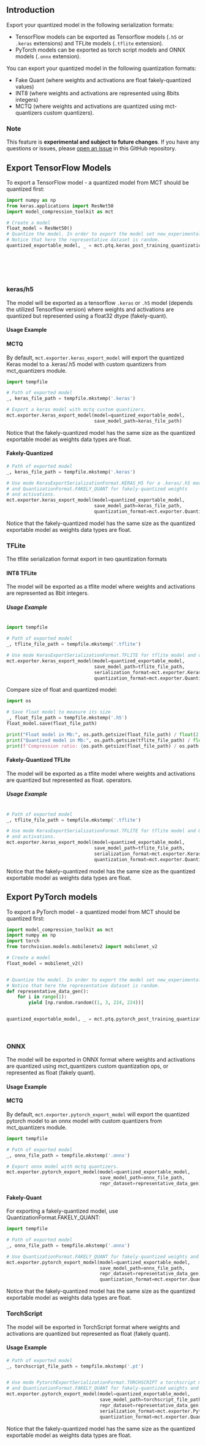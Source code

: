 ## Introduction

Export your quantized model in the following serialization formats:

* TensorFlow models can be exported as Tensorflow models (`.h5` or `.keras` extensions) and TFLite models (`.tflite` extension).
* PyTorch models can be exported as torch script models and ONNX models (`.onnx` extension).

You can export your quantized model in the following quantization formats:
* Fake Quant (where weights and activations are float fakely-quantized values)
* INT8 (where weights and activations are represented using 8bits integers)
* MCTQ (where weights and activations are quantized using mct-quantizers custom quantizers).


### Note

This feature is **experimental and subject to future changes**. If you have any questions or issues,
please [open an issue](https://github.com/sony/model_optimization/issues/new/choose) in this GitHub repository.

## Export TensorFlow Models

To export a TensorFlow model - a quantized model from MCT should be quantized first:

```python
import numpy as np
from keras.applications import ResNet50
import model_compression_toolkit as mct

# Create a model
float_model = ResNet50()
# Quantize the model. In order to export the model set new_experimental_exporter to True.
# Notice that here the representative dataset is random.
quantized_exportable_model, _ = mct.ptq.keras_post_training_quantization_experimental(float_model,
                                                                                      representative_data_gen=lambda: [
                                                                                          np.random.random(
                                                                                              (1, 224, 224, 3))],
                                                                                      new_experimental_exporter=True)



```


### keras/h5

The model will be exported as a tensorflow `.keras` or `.h5` model (depends the utilized Tensorflow version)
where weights and activations are quantized but represented using a float32 dtype (fakely-quant).

#### Usage Example

#### MCTQ

By default, `mct.exporter.keras_export_model` will export the quantized Keras model to a .keras/.h5 model with custom quantizers from mct_quantizers module.

```python
import tempfile

# Path of exported model
_, keras_file_path = tempfile.mkstemp('.keras')

# Export a keras model with mctq custom quantizers.
mct.exporter.keras_export_model(model=quantized_exportable_model, 
                                save_model_path=keras_file_path)
```

Notice that the fakely-quantized model has the same size as the quantized exportable model as weights data types are
float.

#### Fakely-Quantized

```python
# Path of exported model
_, keras_file_path = tempfile.mkstemp('.keras')

# Use mode KerasExportSerializationFormat.KERAS_H5 for a .keras/.h5 model 
# and QuantizationFormat.FAKELY_QUANT for fakely-quantized weights 
# and activations.
mct.exporter.keras_export_model(model=quantized_exportable_model, 
                                save_model_path=keras_file_path,
                                quantization_format=mct.exporter.QuantizationFormat.FAKELY_QUANT)
```

Notice that the fakely-quantized model has the same size as the quantized exportable model as weights data types are
float.


### TFLite
The tflite serialization format export in two qauntization formats 

#### INT8 TFLite

The model will be exported as a tflite model where weights and activations are represented as 8bit integers.

##### Usage Example

```python

import tempfile

# Path of exported model
_, tflite_file_path = tempfile.mkstemp('.tflite')

# Use mode KerasExportSerializationFormat.TFLITE for tflite model and quantization_format.INT8.
mct.exporter.keras_export_model(model=quantized_exportable_model,
                                save_model_path=tflite_file_path,
                                serialization_format=mct.exporter.KerasExportSerializationFormat.TFLITE,
                                quantization_format=mct.exporter.QuantizationFormat.INT8)

```

Compare size of float and quantized model:

```python
import os

# Save float model to measure its size
_, float_file_path = tempfile.mkstemp('.h5')
float_model.save(float_file_path)

print("Float model in Mb:", os.path.getsize(float_file_path) / float(2 ** 20))
print("Quantized model in Mb:", os.path.getsize(tflite_file_path) / float(2 ** 20))
print(f'Compression ratio: {os.path.getsize(float_file_path) / os.path.getsize(tflite_file_path)}')
```

#### Fakely-Quantized TFLite

The model will be exported as a tflite model where weights and activations are quantized but represented as float.
operators.

##### Usage Example

```python

# Path of exported model
_, tflite_file_path = tempfile.mkstemp('.tflite')

# Use mode KerasExportSerializationFormat.TFLITE for tflite model and QuantizationFormat.FAKELY_QUANT for fakely-quantized weights 
# and activations.
mct.exporter.keras_export_model(model=quantized_exportable_model,
                                save_model_path=tflite_file_path,
                                serialization_format=mct.exporter.KerasExportSerializationFormat.TFLITE,
                                quantization_format=mct.exporter.QuantizationFormat.FAKELY_QUANT)
```

Notice that the fakely-quantized model has the same size as the quantized exportable model as weights data types are
float.

## Export PyTorch models

To export a PyTorch model - a quantized model from MCT should be quantized first:

```python
import model_compression_toolkit as mct
import numpy as np
import torch
from torchvision.models.mobilenetv2 import mobilenet_v2

# Create a model
float_model = mobilenet_v2()


# Quantize the model. In order to export the model set new_experimental_exporter to True.
# Notice that here the representative dataset is random.
def representative_data_gen():
    for i in range(1):
        yield [np.random.random((1, 3, 224, 224))]


quantized_exportable_model, _ = mct.ptq.pytorch_post_training_quantization_experimental(float_model,
                                                                                    representative_data_gen=representative_data_gen,
                                                                                    new_experimental_exporter=True)
```

### ONNX

The model will be exported in ONNX format where weights and activations are quantized 
using mct_quantizers custom quantization ops, or represented as float 
(fakely quant).

#### Usage Example


#### MCTQ

By default, `mct.exporter.pytorch_export_model` will export the quantized pytorch model to an onnx model with custom quantizers from mct_quantizers module.  

```python
import tempfile

# Path of exported model
_, onnx_file_path = tempfile.mkstemp('.onnx')

# Export onnx model with mctq quantizers.
mct.exporter.pytorch_export_model(model=quantized_exportable_model,
                                  save_model_path=onnx_file_path,
                                  repr_dataset=representative_data_gen)
```


#### Fakely-Quant

For exporting a fakely-quantized model, use QuantizationFormat.FAKELY_QUANT:
```python
import tempfile

# Path of exported model
_, onnx_file_path = tempfile.mkstemp('.onnx')

# Use QuantizationFormat.FAKELY_QUANT for fakely-quantized weights and activations.
mct.exporter.pytorch_export_model(model=quantized_exportable_model,
                                  save_model_path=onnx_file_path,
                                  repr_dataset=representative_data_gen,
                                  quantization_format=mct.exporter.QuantizationFormat.FAKELY_QUANT)
```

Notice that the fakely-quantized model has the same size as the quantized 
exportable model as weights data types are float.

### TorchScript

The model will be exported in TorchScript format where weights and activations are quantized but represented as float 
(fakely quant).

#### Usage Example

```python
# Path of exported model
_, torchscript_file_path = tempfile.mkstemp('.pt')


# Use mode PytorchExportSerializationFormat.TORCHSCRIPT a torchscript model 
# and QuantizationFormat.FAKELY_QUANT for fakely-quantized weights and activations.
mct.exporter.pytorch_export_model(model=quantized_exportable_model,
                                  save_model_path=torchscript_file_path,
                                  repr_dataset=representative_data_gen,
                                  serialization_format=mct.exporter.PytorchExportSerializationFormat.TORCHSCRIPT,
                                  quantization_format=mct.exporter.QuantizationFormat.FAKELY_QUANT)
```

Notice that the fakely-quantized model has the same size as the quantized exportable model as weights data types are
float.
